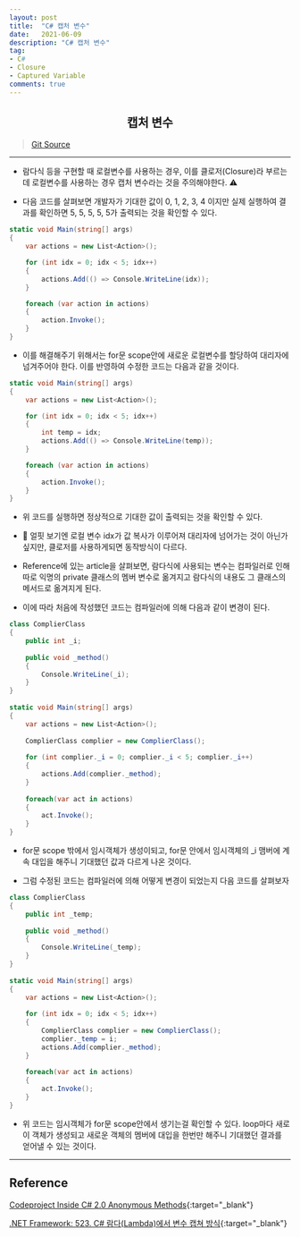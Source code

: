 ```yaml
---
layout: post
title:  "C# 캡처 변수"
date:   2021-06-09
description: "C# 캡처 변수"
tag: 
- C#
- Closure
- Captured Variable
comments: true
---
```


## <center> 캡처 변수 </center>    

>[Git Source](https://github.com/chanos-dev/blogcode/tree/master/21-0609)

--- 

- 람다식 등을 구현할 때 로컬변수를 사용하는 경우, 이를 클로저(Closure)라 부르는데 로컬변수를 사용하는 경우 캡처 변수라는 것을 주의해야한다. ⚠

- 다음 코드를 살펴보면 개발자가 기대한 값이 0, 1, 2, 3, 4 이지만 실제 실행하여 결과를 확인하면 5, 5, 5, 5, 5가 출력되는 것을 확인할 수 있다.

```c#
static void Main(string[] args)
{
    var actions = new List<Action>();

    for (int idx = 0; idx < 5; idx++)
    { 
        actions.Add(() => Console.WriteLine(idx));
    }

    foreach (var action in actions)
    {
        action.Invoke();
    }
}
```

- 이를 해결해주기 위해서는 for문 scope안에 새로운 로컬변수를 할당하여 대리자에 넘겨주어야 한다. 이를 반영하여 수정한 코드는 다음과 같을 것이다.

```c#
static void Main(string[] args)
{
    var actions = new List<Action>();

    for (int idx = 0; idx < 5; idx++)
    { 
        int temp = idx;
        actions.Add(() => Console.WriteLine(temp));
    }

    foreach (var action in actions)
    {
        action.Invoke();
    }
}
```

- 위 코드를 실행하면 정상적으로 기대한 값이 출력되는 것을 확인할 수 있다.

- 🤔 얼핏 보기엔 로컬 변수 idx가 값 복사가 이루어져 대리자에 넘어가는 것이 아닌가 싶지만, 클로저를 사용하게되면 동작방식이 다르다.

- Reference에 있는 article을 살펴보면, 람다식에 사용되는 변수는 컴파일러로 인해 따로 익명의 private 클래스의 멤버 변수로 옮겨지고 람다식의 내용도 그 클래스의 메서드로 옮겨지게 된다.

- 이에 따라 처음에 작성했던 코드는 컴파일러에 의해 다음과 같이 변경이 된다.

```c#
class ComplierClass
{
    public int _i;
 
    public void _method()
    {
        Console.WriteLine(_i);
    }
}
 
static void Main(string[] args)
{  
    var actions = new List<Action>();
 
    ComplierClass complier = new ComplierClass();
 
    for (int complier._i = 0; complier._i < 5; complier._i++)
    {  
        actions.Add(complier._method);
    }
 
    foreach(var act in actions)
    {
        act.Invoke();
    }
}
```

- for문 scope 밖에서 임시객체가 생성이되고, for문 안에서 임시객체의 _i 맴버에 계속 대입을 해주니 기대했던 값과 다르게 나온 것이다.

- 그럼 수정된 코드는 컴파일러에 의해 어떻게 변경이 되었는지 다음 코드를 살펴보자

```c#
class ComplierClass
{
    public int _temp;
 
    public void _method()
    {
        Console.WriteLine(_temp);
    }
}
 
static void Main(string[] args)
{  
    var actions = new List<Action>(); 
 
    for (int idx = 0; idx < 5; idx++)
    {  
        ComplierClass complier = new ComplierClass();
        complier._temp = i;
        actions.Add(complier._method);
    }
 
    foreach(var act in actions)
    {
        act.Invoke();
    }
}
```

- 위 코드는 임시객체가 for문 scope안에서 생기는걸 확인할 수 있다. loop마다 새로이 객체가 생성되고 새로운 객체의 멤버에 대입을 한번만 해주니 기대했던 결과를 얻어낼 수 있는 것이다.

---

## Reference

[Codeproject Inside C# 2.0 Anonymous Methods](https://www.codeproject.com/Articles/15624/Inside-C-2-0-Anonymous-Methods#4){:target="_blank"}

[.NET Framework: 523. C# 람다(Lambda)에서 변수 캡쳐 방식](https://www.sysnet.pe.kr/2/0/10817){:target="_blank"}